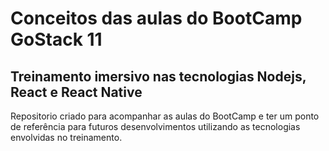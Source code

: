 # Conceitos das aulas do BootCamp GoStack 11 
## Treinamento imersivo nas tecnologias Nodejs, React e React Native
Repositorio criado para acompanhar as aulas do BootCamp e ter um ponto de referência para futuros desenvolvimentos utilizando as tecnologias envolvidas no treinamento.
